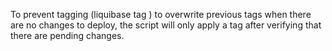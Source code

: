 To prevent tagging (liquibase tag <tagname>) to overwrite previous tags when there are no changes to deploy, the script will only apply a tag after verifying that there are pending changes.
